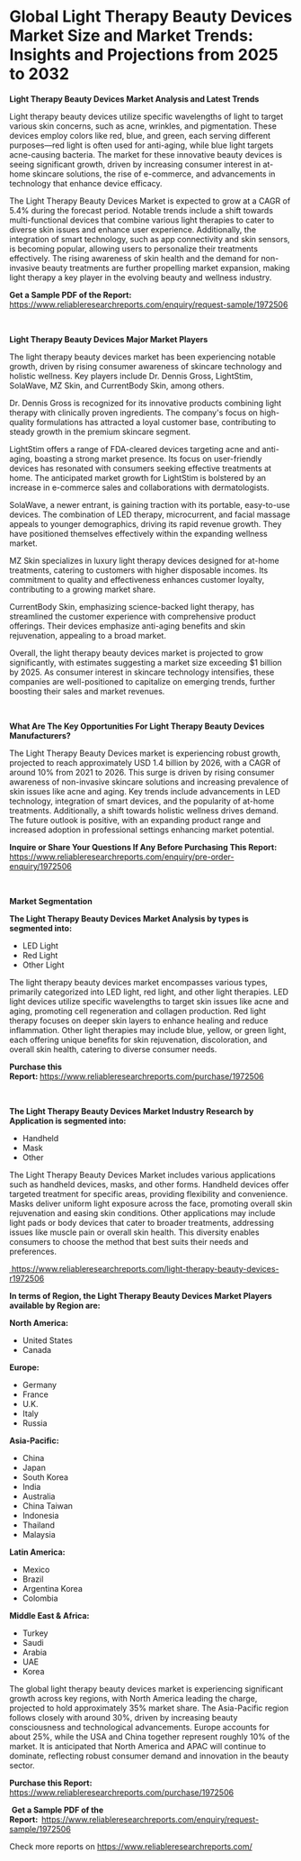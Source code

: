 <p><h1>Global Light Therapy Beauty Devices Market Size and Market Trends: Insights and Projections from 2025 to 2032</h1></p><p><strong>Light Therapy Beauty Devices Market Analysis and Latest Trends</strong></p>
<p><p>Light therapy beauty devices utilize specific wavelengths of light to target various skin concerns, such as acne, wrinkles, and pigmentation. These devices employ colors like red, blue, and green, each serving different purposes—red light is often used for anti-aging, while blue light targets acne-causing bacteria. The market for these innovative beauty devices is seeing significant growth, driven by increasing consumer interest in at-home skincare solutions, the rise of e-commerce, and advancements in technology that enhance device efficacy.</p><p>The Light Therapy Beauty Devices Market is expected to grow at a CAGR of 5.4% during the forecast period. Notable trends include a shift towards multi-functional devices that combine various light therapies to cater to diverse skin issues and enhance user experience. Additionally, the integration of smart technology, such as app connectivity and skin sensors, is becoming popular, allowing users to personalize their treatments effectively. The rising awareness of skin health and the demand for non-invasive beauty treatments are further propelling market expansion, making light therapy a key player in the evolving beauty and wellness industry.</p></p>
<p><strong>Get a Sample PDF of the Report:&nbsp;</strong> <a href="https://www.reliableresearchreports.com/enquiry/request-sample/1972506?utm_campaign=3084&utm_medium=2&utm_source=Github&utm_content=ia&utm_term=06042025&utm_id=light-therapy-beauty-devices">https://www.reliableresearchreports.com/enquiry/request-sample/1972506</a></p>
<p>&nbsp;</p>
<p><strong>Light Therapy Beauty Devices Major Market Players</strong></p>
<p><p>The light therapy beauty devices market has been experiencing notable growth, driven by rising consumer awareness of skincare technology and holistic wellness. Key players include Dr. Dennis Gross, LightStim, SolaWave, MZ Skin, and CurrentBody Skin, among others.</p><p>Dr. Dennis Gross is recognized for its innovative products combining light therapy with clinically proven ingredients. The company's focus on high-quality formulations has attracted a loyal customer base, contributing to steady growth in the premium skincare segment.</p><p>LightStim offers a range of FDA-cleared devices targeting acne and anti-aging, boasting a strong market presence. Its focus on user-friendly devices has resonated with consumers seeking effective treatments at home. The anticipated market growth for LightStim is bolstered by an increase in e-commerce sales and collaborations with dermatologists.</p><p>SolaWave, a newer entrant, is gaining traction with its portable, easy-to-use devices. The combination of LED therapy, microcurrent, and facial massage appeals to younger demographics, driving its rapid revenue growth. They have positioned themselves effectively within the expanding wellness market.</p><p>MZ Skin specializes in luxury light therapy devices designed for at-home treatments, catering to customers with higher disposable incomes. Its commitment to quality and effectiveness enhances customer loyalty, contributing to a growing market share.</p><p>CurrentBody Skin, emphasizing science-backed light therapy, has streamlined the customer experience with comprehensive product offerings. Their devices emphasize anti-aging benefits and skin rejuvenation, appealing to a broad market.</p><p>Overall, the light therapy beauty devices market is projected to grow significantly, with estimates suggesting a market size exceeding $1 billion by 2025. As consumer interest in skincare technology intensifies, these companies are well-positioned to capitalize on emerging trends, further boosting their sales and market revenues.</p></p>
<p>&nbsp;</p>
<p><strong>What Are The Key Opportunities For Light Therapy Beauty Devices Manufacturers?</strong></p>
<p><p>The Light Therapy Beauty Devices market is experiencing robust growth, projected to reach approximately USD 1.4 billion by 2026, with a CAGR of around 10% from 2021 to 2026. This surge is driven by rising consumer awareness of non-invasive skincare solutions and increasing prevalence of skin issues like acne and aging. Key trends include advancements in LED technology, integration of smart devices, and the popularity of at-home treatments. Additionally, a shift towards holistic wellness drives demand. The future outlook is positive, with an expanding product range and increased adoption in professional settings enhancing market potential.</p></p>
<p><strong>Inquire or Share Your Questions If Any Before Purchasing This Report:</strong> <a href="https://www.reliableresearchreports.com/enquiry/pre-order-enquiry/1972506?utm_campaign=3084&utm_medium=2&utm_source=Github&utm_content=ia&utm_term=06042025&utm_id=light-therapy-beauty-devices">https://www.reliableresearchreports.com/enquiry/pre-order-enquiry/1972506</a></p>
<p>&nbsp;</p>
<p><strong>Market Segmentation</strong></p>
<p><strong>The Light Therapy Beauty Devices Market Analysis by types is segmented into:</strong></p>
<p><ul><li>LED Light</li><li>Red Light</li><li>Other Light</li></ul></p>
<p><p>The light therapy beauty devices market encompasses various types, primarily categorized into LED light, red light, and other light therapies. LED light devices utilize specific wavelengths to target skin issues like acne and aging, promoting cell regeneration and collagen production. Red light therapy focuses on deeper skin layers to enhance healing and reduce inflammation. Other light therapies may include blue, yellow, or green light, each offering unique benefits for skin rejuvenation, discoloration, and overall skin health, catering to diverse consumer needs.</p></p>
<p><strong>Purchase this Report:&nbsp;</strong><a href="https://www.reliableresearchreports.com/purchase/1972506?utm_campaign=3084&utm_medium=2&utm_source=Github&utm_content=ia&utm_term=06042025&utm_id=light-therapy-beauty-devices">https://www.reliableresearchreports.com/purchase/1972506</a></p>
<p>&nbsp;</p>
<p><strong>The Light Therapy Beauty Devices Market Industry Research by Application is segmented into:</strong></p>
<p><ul><li>Handheld</li><li>Mask</li><li>Other</li></ul></p>
<p><p>The Light Therapy Beauty Devices Market includes various applications such as handheld devices, masks, and other forms. Handheld devices offer targeted treatment for specific areas, providing flexibility and convenience. Masks deliver uniform light exposure across the face, promoting overall skin rejuvenation and easing skin conditions. Other applications may include light pads or body devices that cater to broader treatments, addressing issues like muscle pain or overall skin health. This diversity enables consumers to choose the method that best suits their needs and preferences.</p></p>
<p><a href="https://www.reliableresearchreports.com/light-therapy-beauty-devices-r1972506?utm_campaign=3084&utm_medium=2&utm_source=Github&utm_content=ia&utm_term=06042025&utm_id=light-therapy-beauty-devices">&nbsp;https://www.reliableresearchreports.com/light-therapy-beauty-devices-r1972506</a></p>
<p><strong>In terms of Region, the Light Therapy Beauty Devices Market Players available by Region are:</strong></p>
<p>
    <p> <strong> North America: </strong>
        <ul>
            <li>United States</li>
            <li>Canada</li>
        </ul>
        </p> 
    <p> <strong> Europe: </strong>
        <ul>
            <li>Germany</li>
            <li>France</li>
            <li>U.K.</li>
            <li>Italy</li>
            <li>Russia</li>
        </ul>
        </p> 
    <p> <strong> Asia-Pacific: </strong>
        <ul>
            <li>China</li>
            <li>Japan</li>
            <li>South Korea</li>
            <li>India</li>
            <li>Australia</li>
            <li>China Taiwan</li>
            <li>Indonesia</li>
            <li>Thailand</li>
            <li>Malaysia</li>
        </ul>
        </p> 
    <p> <strong> Latin America: </strong>
        <ul>
            <li>Mexico</li>
            <li>Brazil</li>
            <li>Argentina Korea</li>
            <li>Colombia</li>
        </ul>
        </p> 
    <p> <strong> Middle East & Africa: </strong>
        <ul>
            <li>Turkey</li>
            <li>Saudi</li>
            <li>Arabia</li>
            <li>UAE</li>
            <li>Korea</li>
        </ul>
    </p>
    </p>
<p><p>The global light therapy beauty devices market is experiencing significant growth across key regions, with North America leading the charge, projected to hold approximately 35% market share. The Asia-Pacific region follows closely with around 30%, driven by increasing beauty consciousness and technological advancements. Europe accounts for about 25%, while the USA and China together represent roughly 10% of the market. It is anticipated that North America and APAC will continue to dominate, reflecting robust consumer demand and innovation in the beauty sector.</p></p>
<p><strong>Purchase this Report: </strong><a href="https://www.reliableresearchreports.com/purchase/1972506?utm_campaign=3084&utm_medium=2&utm_source=Github&utm_content=ia&utm_term=06042025&utm_id=light-therapy-beauty-devices">https://www.reliableresearchreports.com/purchase/1972506</a></p>
<p>&nbsp;<strong>Get a Sample PDF of the Report:&nbsp;&nbsp;</strong><a href="https://www.reliableresearchreports.com/enquiry/request-sample/1972506?utm_campaign=3084&utm_medium=2&utm_source=Github&utm_content=ia&utm_term=06042025&utm_id=light-therapy-beauty-devices">https://www.reliableresearchreports.com/enquiry/request-sample/1972506</a></p>
<p><strong></strong></p>
<p>Check more reports on <a href="https://www.reliableresearchreports.com/?utm_campaign=3084&utm_medium=2&utm_source=Github&utm_content=ia&utm_term=06042025&utm_id=light-therapy-beauty-devices">https://www.reliableresearchreports.com/</a></p>